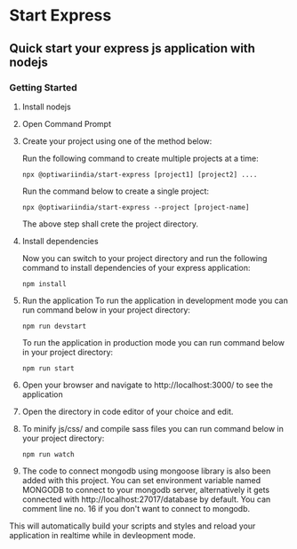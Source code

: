 # Start Express
## Quick start your express js application with nodejs
### Getting Started
1. Install nodejs
2. Open Command Prompt
3. Create your project using  one of the method below:

    Run the following command to create multiple projects at a time:

    ```npx @optiwariindia/start-express [project1] [project2] ....```

    Run the command below to create a single project:

    ```npx @optiwariindia/start-express --project [project-name]```

    The above step shall crete the project directory. 

4. Install dependencies

    Now you can switch to your project directory and run the following command to install dependencies of your express application:

    ```npm install```

5. Run the application
    To run the application in development mode you can run command below in your project directory:
        
    ```npm run devstart```

    To run the application in production mode you can run command below in your project directory:

    ```npm run start```

6. Open your browser and navigate to http://localhost:3000/ to see the application
7. Open the directory in code editor of your choice and edit.
8. To minify js/css/ and compile sass files you can run command below in your project directory:
        
    ```npm run watch```
9. The code to connect mongodb using mongoose library is also been added with this project. You can set environment variable named MONGODB to connect to your mongodb server, alternatively it gets connected with http://localhost:27017/database by default. You can comment line no. 16 if you don't want to connect to mongodb.
    
This will automatically build your scripts and styles and reload your application in realtime while in devleopment mode.
